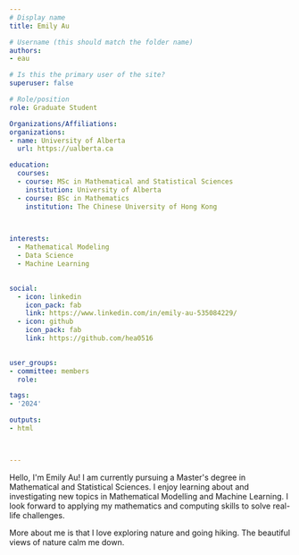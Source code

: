 ```yaml
---
# Display name
title: Emily Au

# Username (this should match the folder name)
authors:
- eau

# Is this the primary user of the site?
superuser: false

# Role/position
role: Graduate Student

Organizations/Affiliations:
organizations:
- name: University of Alberta
  url: https://ualberta.ca

education:
  courses:
  - course: MSc in Mathematical and Statistical Sciences
    institution: University of Alberta
  - course: BSc in Mathematics
    institution: The Chinese University of Hong Kong
  


interests:
  - Mathematical Modeling
  - Data Science
  - Machine Learning
  

social:
  - icon: linkedin
    icon_pack: fab
    link: https://www.linkedin.com/in/emily-au-535084229/
  - icon: github
    icon_pack: fab
    link: https://github.com/hea0516
   

user_groups:
- committee: members
  role: 

tags:
- '2024'

outputs:
- html



---
```


Hello, I'm Emily Au! I am currently pursuing a Master's degree in Mathematical and Statistical Sciences. I enjoy learning about and investigating new topics in Mathematical Modelling and Machine Learning. I look forward to applying my mathematics and computing skills to solve real-life challenges.

More about me is that I love exploring nature and going hiking. The beautiful views of nature calm me down.